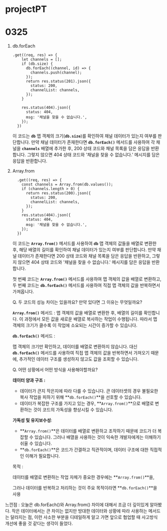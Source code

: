# projectPT

# 0325

1. db.forEach

   ```
   .get((req, res) => {
       let channels = [];
       if (db.size) {
         db.forEach((channel, id) => {
           channels.push(channel);
         });
         return res.status(201).json({
           status: 200,
           channelList: channels,
         });
       }

       res.status(404).json({
         status: 404,
         msg: '채널을 찾을 수 없습니다.',
       });
     })
   ```

   이 코드는 **`db`** 맵 객체의 크기(**`db.size`**)를 확인하여 채널 데이터가 있는지 여부를 판단합니다. 만약 채널 데이터가 존재한다면 **`db.forEach()`** 메서드를 사용하여 각 채널을 **`channels`** 배열에 추가한 후, 200 상태 코드와 채널 목록을 담은 응답을 반환합니다. 그렇지 않으면 404 상태 코드와 '채널을 찾을 수 없습니다.' 메시지를 담은 응답을 반환합니다.

2. Array.from

   ```
     .get((req, res) => {
       const channels = Array.from(db.values());
       if (channels.length > 0) {
         return res.status(200).json({
           status: 200,
           channelList: channels,
         });
       }
       res.status(404).json({
         status: 404,
         msg: '채널을 찾을 수 없습니다.',
       });
     })
   ```

   이 코드는 **`Array.from()`** 메서드를 사용하여 **`db`** 맵 객체의 값들을 배열로 변환한 후, 해당 배열의 길이를 확인하여 채널 데이터가 있는지 여부를 판단합니다. 만약 채널 데이터가 존재한다면 200 상태 코드와 채널 목록을 담은 응답을 반환하고, 그렇지 않으면 404 상태 코드와 '채널을 찾을 수 없습니다.' 메시지를 담은 응답을 반환합니다.

   첫 번째 코드는 **`Array.from()`** 메서드를 사용하여 맵 객체의 값을 배열로 변환하고, 두 번째 코드는 **`db.forEach()`** 메서드를 사용하여 직접 맵 객체의 값을 반복하면서 가져옵니다.

   Q. 두 코드의 성능 차이는 있을까요? 만약 있다면 그 이유는 무엇일까요?

   **`Array.from()`** 메서드 :
   맵 객체의 값을 배열로 변환한 후, 배열의 길이를 확인합니다.
   이 과정에서 모든 값을 새로운 배열로 복사하는 작업이 수행됩니다.
   따라서 맵 객체의 크기가 클수록 이 작업에 소요되는 시간이 증가할 수 있습니다.

   **`db.forEach()`** 메서드 :

   맵 객체의 크기만 확인하고, 데이터를 배열로 변환하지 않습니다.
   대신 **`db.forEach()`** 메서드를 사용하여 직접 맵 객체의 값을 반복하면서 가져오기 때문에,
   추가적인 데이터 구조를 생성하지 않고도 값을 조회할 수 있습니다.

   Q. 어떤 상황에서 어떤 방식을 사용해야할까요?

   **데이터 양과 구조 :**

   - 데이터가 큰지 작은지에 따라 다를 수 있습니다.
     큰 데이터셋의 경우 불필요한 복사 작업을 피하기 위해 **`db.forEach()`**을 선호할 수 있습니다.
   - 데이터가 복잡한 구조를 가지고 있는 경우,
     **`Array.from()`**으로 배열로 변환하는 것이 코드의 가독성을 향상시킬 수 있습니다.

   **가독성 및 유지보수성**:

   - **`Array.from()`**은 데이터를 배열로 변환하고 조작하기 때문에 코드가 더 복잡할 수 있습니다.
     그러나 배열을 사용하는 것이 익숙한 개발자에게는 이해하기 쉬울 수 있습니다.
   - **`db.forEach()`**은 코드가 간결하고 직관적이며, 데이터 구조에 대한 직접적인 이해가 필요합니다.

   목적 :

   데이터를 배열로 변환하는 작업 자체가 중요한 경우에는 **`Array.from()`**을,

   그러나 데이터를 반복하고 처리하는 것이 주요 목적이라면 **`db.forEach()`**을 사용

느낀점 : 오늘은 db.forEach()와 Array.from() 차이에 대해서 조금 더 깊이있게 알아봤다.
작은 데이터에서는 큰 차이는 없지만 방대한 데이터와 상황에 따라 사용하는 메서드는 달라지는 점,
이런 사소한 부분을 디테일하게 알고 가면 앞으로 협업할 때 사고방식 개선에 좋을 것 같다는 생각이 들었다.
